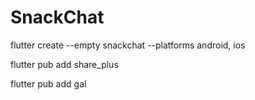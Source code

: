 # SnackChat

flutter create --empty snackchat --platforms android, ios

flutter pub add share_plus

flutter pub add gal
